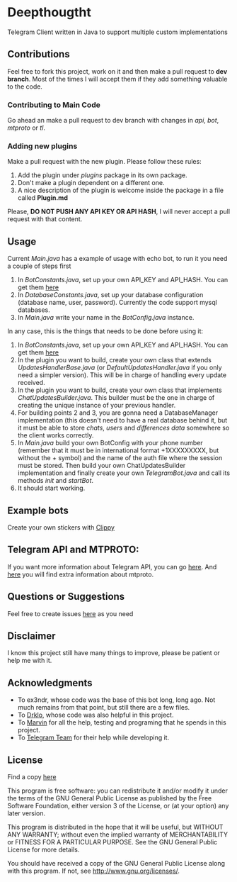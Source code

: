 #  Deepthougtht 

Telegram Client written in Java to support multiple custom implementations

## Contributions

Feel free to fork this project, work on it and then make a pull request to **dev branch**. 
Most of the times I will accept them if they add something valuable to the code. 

### Contributing to Main Code

Go ahead an make a pull request to dev branch with changes in *api*, *bot*, *mtproto* or *tl*.

### Adding new plugins

Make a pull request with the new plugin. Please follow these rules:

  1. Add the plugin under *plugins* package in its own package.
  2. Don't make a plugin dependent on a different one.
  3. A nice description of the plugin is welcome inside the package in a file called **Plugin.md**
    

Please, **DO NOT PUSH ANY API KEY OR API HASH**, I will never accept a pull request with that content.


## Usage

Current *Main.java* has a example of usage with echo bot, to run it you need a couple of steps first
    
  1. In *BotConstants.java*, set up your own API_KEY and API_HASH. You can get them [here](https://core.telegram.org/api/obtaining_api_id)
  2. In *DatabaseConstants.java*, set up your database configuration (database name, user, password). Currently the code support mysql databases.
  3. In *Main.java* write your name in the *BotConfig.java* instance.

In any case, this is the things that needs to be done before using it:

  1. In *BotConstants.java*, set up your own API_KEY and API_HASH. You can get them [here](https://core.telegram.org/api/obtaining_api_id)
  2. In the plugin you want to build, create your own class that extends *UpdatesHandlerBase.java* (or *DefaultUpdatesHandler.java* if you only need a simpler version). This will be in charge of handling every update received.
  3. In the plugin you want to build, create your own class that implements *ChatUpdatesBuilder.java*. This builder must be the one in charge of creating the unique instance of your previous handler.
  4. For building points 2 and 3, you are gonna need a DatabaseManager implementation (this doesn't need to have a real database behind it, but it must be able to store *chats*, *users* and *differences data* somewhere so the client works correctly.
  5. In *Main.java* build your own BotConfig with your phone number (remember that it must be in international format +1XXXXXXXXX, but without the *+* symbol) and the name of the auth file where the session must be stored. Then build your own ChatUpdatesBuilder implementation and finally create your own *TelegramBot.java* and call its methods *init* and *startBot*.
  6. It should start working.
    
    
## Example bots

Create your own stickers with [Clippy](https://telegram.me/clippy)
    
    
## Telegram API and MTPROTO:

If you want more information about Telegram API, you can go [here](https://core.telegram.org/api#telegram-api). And [here](https://core.telegram.org/mtproto) you will find extra information about mtproto.
 
## Questions or Suggestions
Feel free to create issues [here](https://github.com/rubenlagus/Deepthougtht/issues) as you need
 
## Disclaimer

I know this project still have many things to improve, please be patient or help me with it.
 
## Acknowledgments

  * To ex3ndr, whose code was the base of this bot long, long ago. Not much remains from that point, but still there are a few files.
  * To [Drklo](https://github.com/drklo), whose code was also helpful in this project.
  * To [Marvin](https://github.com/dapoldi) for all the help, testing and programing that he spends in this project.
  * To [Telegram Team](https://telegram.org) for their help while developing it.
 
## License 

Find a copy [here](https://github.com/rubenlagus/Deepthougtht/blob/master/LICENSE) 

This program is free software: you can redistribute it and/or modify
it under the terms of the GNU General Public License as published by
the Free Software Foundation, either version 3 of the License, or
(at your option) any later version.

This program is distributed in the hope that it will be useful,
but WITHOUT ANY WARRANTY; without even the implied warranty of
MERCHANTABILITY or FITNESS FOR A PARTICULAR PURPOSE.  See the
GNU General Public License for more details.

You should have received a copy of the GNU General Public License
along with this program.  If not, see <http://www.gnu.org/licenses/>.
